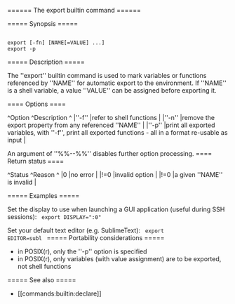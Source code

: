 ====== The export builtin command ======

===== Synopsis =====

<code>
export [-fn] [NAME[=VALUE] ...]
export -p
</code>

===== Description =====

The ''export'' builtin command is used to mark variables or functions referenced by ''NAME'' for automatic export to the environment. If ''NAME'' is a shell variable, a value ''VALUE'' can be assigned before exporting it.

==== Options ====

^Option  ^Description  ^
|''-f''  |refer to shell functions  |
|''-n''  |remove the export property from any referenced ''NAME''  |
|''-p''  |print all exported variables, with ''-f'', print all exported functions - all in a format re-usable as input |

An argument of ''%%--%%'' disables further option processing.
==== Return status ====

^Status  ^Reason  ^
|0    |no error  |
|!=0  |invalid option  |
|!=0  |a given ''NAME'' is invalid  |

===== Examples =====

Set the display to use when launching a GUI application (useful during SSH sessions):
<code>
export DISPLAY=&quot;:0&quot;
</code>

Set your default text editor (e.g. SublimeText):
<code>
export EDITOR=subl
</code> 
===== Portability considerations =====

  * in POSIX(r), only the ''-p'' option is specified
  * in POSIX(r), only variables (with value assignment) are to be exported, not shell functions

===== See also =====

  * [[commands:builtin:declare]]
